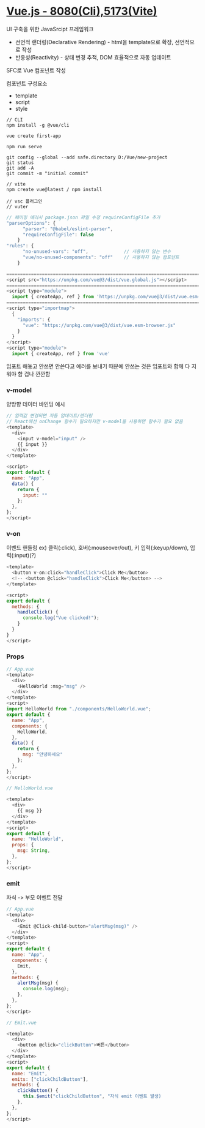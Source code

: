 <h1><a href="https://ko.vuejs.org/guide/introduction.html">Vue.js - 8080(Cli),5173(Vite)</a></h1>
UI 구축을 위한 JavaSrcipt 프레임워크<br>

- 선언적 랜더링(Declarative Rendering) - html을 template으로 확장, 선언적으로 작성
- 반응성(Reactivity) - 상태 변경 추적, DOM 효율적으로 자동 업데이트

SFC로 Vue 컴포넌트 작성<br>

컴포넌트 구성요소<br>
- template
- script
- style

```
// CLI
npm install -g @vue/cli

vue create first-app

npm run serve

git config --global --add safe.directory D:/Vue/new-project
git status
git add -A
git commit -m "initial commit"

// vite
npm create vue@latest / npm install

// vsc 플러그인
// vuter
```
```js
// 페이징 에러시 package.json 파일 수정 requireConfigFile 추가
"parserOptions": {
      "parser": "@babel/eslint-parser",
      "requireConfigFile": false
    }
"rules": {
      "no-unused-vars": "off",             // 사용하지 않는 변수
      "vue/no-unused-components": "off"    // 사용하지 않는 컴포넌트
    }
```

```js
============================================================================
<script src="https://unpkg.com/vue@3/dist/vue.global.js"></script>
============================================================================
<script type="module">
  import { createApp, ref } from 'https://unpkg.com/vue@3/dist/vue.esm-browser.js'
============================================================================
<script type="importmap">
  {
    "imports": {
      "vue": "https://unpkg.com/vue@3/dist/vue.esm-browser.js"
    }
  }
</script>
<script type="module">
  import { createApp, ref } from 'vue'
```
임포트 해놓고 안쓰면 안쓴다고 에러를 보내기 때문에 안쓰는 것은 임포트와 함께 다 지워야 함 겁나 깐깐함<br>

<h3>v-model</h3>
양방향 데이터 바인딩 예시

```js
// 입력값 변경되면 자동 업데이트/렌더링
// React에선 onChange 함수가 필요하지만 v-model을 사용하면 함수가 필요 없음
<template>
  <div>
    <input v-model="input" />
    {{ input }}
  </div>
</template>

<script>
export default {
  name: "App",
  data() {
    return {
      input: ""
    };
  },
};
</script>
```
<h3>v-on</h3>
이벤드 핸들링 ex) 클릭(:click), 호버(:mouseover/out), 키 입력(:keyup/down), 입력(:input)(?)

```js
<template>
  <button v-on:click="handleClick">Click Me</button>
  <!-- <button @click="handleClick">Click Me</button> -->
</template>

<script>
export default {
  methods: {
    handleClick() {
      console.log("Vue clicked!");
    }
  }
}
</script>
```
<h3>Props</h3>

```js
// App.vue
<template>
  <div>
    <HelloWorld :msg="msg" />
  </div>
</template>
<script>
import HelloWorld from "./components/HelloWorld.vue";
export default {
  name: "App",
  components: {
    HelloWorld,
  },
  data() {
    return {
      msg: "안녕하세요"
    };
  },
};
</script>

// HelloWorld.vue

<template>
  <div>
    {{ msg }}
  </div>
</template>
<script>
export default {
  name: "HelloWorld",
  props: {
    msg: String,
  },
};
</script>
```
<h3>emit</h3>
자식 -> 부모 이벤트 전달

```js
// App.vue
<template>
  <div>
    <Emit @Click-child-button="alertMsg(msg)" />
  </div>
</template>
<script>
export default {
  name: "App",
  components: {
    Emit,
  },
  methods: {
    alertMsg(msg) {
      console.log(msg);
    },
  },
};
</script>

// Emit.vue

<template>
  <div>
    <button @click="clickButton">버튼</button>
  </div>
</template>
<script>
export default {
  name: "Emit",
  emits: ["clickChildButton"],
  methods: {
    clickButton() {
      this.$emit("clickChildButton", "자식 emit 이벤트 발생)
    },
  },
};
</script>
```
